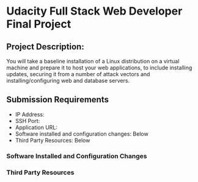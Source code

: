 # Udacity Full Stack Web Developer Final Project

## Project Description:
You will take a baseline installation of a Linux distribution on a virtual machine and prepare it to host your web applications, to include installing updates, securing it from a number of attack vectors and installing/configuring web and database servers.

## Submission Requirements

* IP Address:
* SSH Port:
* Application URL:
* Software installed and configuration changes: Below
* Third Party Resources: Below

### Software Installed and Configuration Changes



### Third Party Resources

